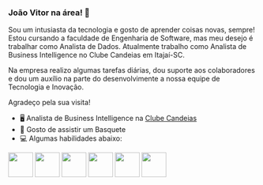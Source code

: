 ### João Vitor na área! 👋

Sou um intusiasta da tecnologia e gosto de aprender coisas novas, sempre! Estou cursando a faculdade de Engenharia de Software, mas meu desejo é trabalhar como Analista de Dados. Atualmente trabalho como Analista de Business Intelligence no Clube Candeias em Itajaí-SC.

Na empresa realizo algumas tarefas diárias, dou suporte aos colaboradores e dou um auxílio na parte do desenvolvimente a nossa equipe de Tecnologia e Inovação.

Agradeço pela sua visita!

 - 🖥️ Analista de Business Intelligence na [Clube Candeias]([https://www.mmsoftwares.com.br/](https://www.clubecandeias.com/)](https://www.clubecandeias.com/))
 - 🏀 Gosto de assistir um Basquete
 - 💻 Algumas habilidades abaixo:

<div style = "display: inline">
  <img widht='50' height ='50' src="https://cdn.jsdelivr.net/gh/devicons/devicon/icons/python/python-original.svg" />
  <img widht='50' height ='50' src="https://cdn.jsdelivr.net/gh/devicons/devicon/icons/mysql/mysql-original-wordmark.svg" />
  <img widht='50' height ='50' src="https://cdn.jsdelivr.net/gh/devicons/devicon/icons/cplusplus/cplusplus-original.svg" />
  <img widht='50' height ='50' src="https://cdn.jsdelivr.net/gh/devicons/devicon/icons/html5/html5-original.svg"/>
  <img widht='50' height ='50' src="https://cdn.jsdelivr.net/gh/devicons/devicon/icons/css3/css3-original.svg">
  <img widht='50' height ='50' src="https://cdn.jsdelivr.net/gh/devicons/devicon/icons/vscode/vscode-original.svg" />

